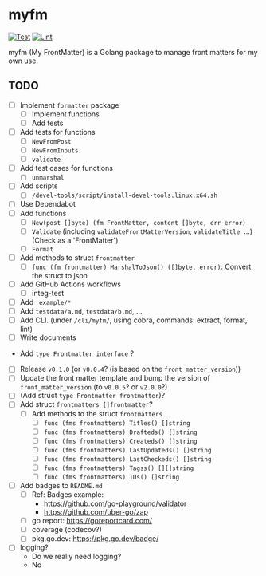 # myfm

[![Test](https://github.com/rnazmo/myfm/actions/workflows/test.yml/badge.svg)](https://github.com/rnazmo/myfm/actions/workflows/test.yml)
[![Lint](https://github.com/rnazmo/myfm/actions/workflows/lint.yml/badge.svg)](https://github.com/rnazmo/myfm/actions/workflows/lint.yml)

myfm (My FrontMatter) is a Golang package to manage front matters for my own use.

## TODO

- [ ] Implement `formatter` package
  - [ ] Implement functions
  - [ ] Add tests
- [ ] Add tests for functions
  - [ ] `NewFromPost`
  - [ ] `NewFromInputs`
  - [ ] `validate`
- [ ] Add test cases for functions
  - [ ] `unmarshal`
- [ ] Add scripts
  - [ ] `/devel-tools/script/install-devel-tools.linux.x64.sh`
- [ ] Use Dependabot
- [ ] Add functions
  - [ ] `New(post []byte) (fm FrontMatter, content []byte, err error)`
  - [ ] `Validate` (including `validateFrontMatterVersion`, `validateTitle`, ...) (Check as a 'FrontMatter')
  - [ ] `Format`
- [ ] Add methods to struct `frontmatter`
  - [ ] `func (fm frontmatter) MarshalToJson() ([]byte, error)`: Convert the struct to json
- [ ] Add GitHub Actions workflows
  - [ ] integ-test
- [ ] Add `_example/*`
- [ ] Add `testdata/a.md`, `testdata/b.md`, ...
- [ ] Add CLI. (under `/cli/myfm/`, using cobra, commands: extract, format, lint)
- [ ] Write documents
- Add `type Frontmatter interface` ?
- [ ] Release `v0.1.0` (or `v0.0.4`? (is based on the `front_matter_version`))
- [ ] Update the front matter template and bump the version of `front_matter_version` (to `v0.0.5`? or `v2.0.0`?)
- [ ] (Add struct `type Frontmatter frontmatter`)?
- [ ] Add struct `frontmatters []frontmatter`?
  - [ ] Add methods to the struct `frontmatters`
    - [ ] `func (fms frontmatters) Titles() []string`
    - [ ] `func (fms frontmatters) Drafteds() []string`
    - [ ] `func (fms frontmatters) Createds() []string`
    - [ ] `func (fms frontmatters) LastUpdateds() []string`
    - [ ] `func (fms frontmatters) LastCheckeds() []string`
    - [ ] `func (fms frontmatters) Tagss() [][]string`
    - [ ] `func (fms frontmatters) IDs() []string`
- [ ] Add badges to `README.md`
  - [ ] Ref: Badges example:
    - https://github.com/go-playground/validator
    - https://github.com/uber-go/zap
  - [ ] go report: https://goreportcard.com/
  - [ ] coverage (codecov?)
  - [ ] pkg.go.dev: https://pkg.go.dev/badge/
- [ ] logging?
  - Do we really need logging?
  - No
